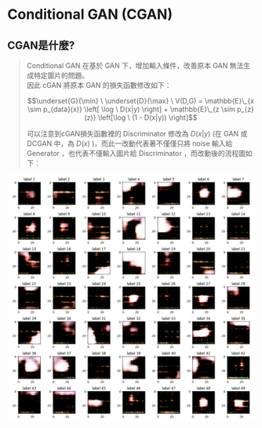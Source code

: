  # **Conditional GAN (CGAN)**

## CGAN是什麼?

>Conditional GAN 在基於 GAN 下，增加輸入條件，改善原本 GAN 無法生成特定圖片的問題。 <br>
>因此 cGAN 將原本 GAN 的損失函數修改如下：<br>
>
>$$\underset{G}{\min} \ \underset{D}{\max} \ V(D,G) = \mathbb{E}\_{x \sim p_{data}(x)} \left[ \log \ D(x|y) \right] + \mathbb{E}\_{z \sim p_{z}(z)} \left[\log \ (1 - D(x|y)) \right]$$
>
>可以注意到cGAN損失函數裡的 Discriminator 修改為 $D(x|y)$ (在 GAN 或 DCGAN 中，為 $D(x)$ )，而此一改動代表著不僅僅只將 noise 輸入給 Generator ，也代表不僅輸入圖片給 Discriminator ，而改動後的流程圖如下：

![](https://github.com/Min-Syue/cGAN/blob/main/photo_cGAN/photo_cifar/Images_Epochs_1.png)
